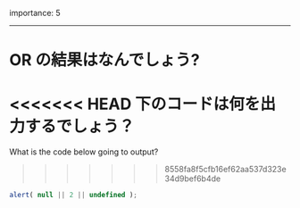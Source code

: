 importance: 5

---

# OR の結果はなんでしょう?

<<<<<<< HEAD
下のコードは何を出力するでしょう？
=======
What is the code below going to output?
>>>>>>> 8558fa8f5cfb16ef62aa537d323e34d9bef6b4de

```js
alert( null || 2 || undefined );
```
